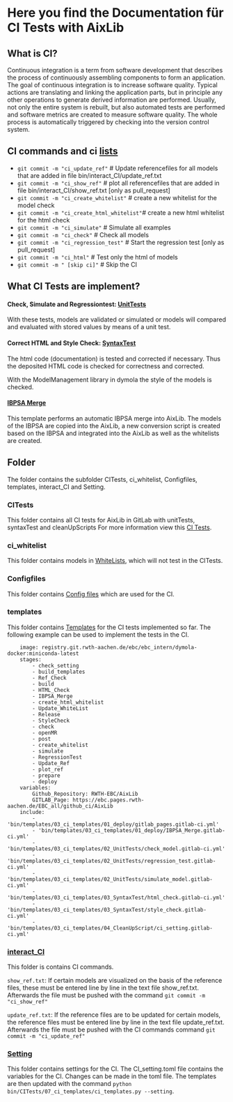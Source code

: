 # Here you find the Documentation für CI Tests with AixLib
## What is CI?

Continuous integration is a term from software development that describes the process of continuously assembling components to form an application. 
The goal of continuous integration is to increase software quality.
Typical actions are translating and linking the application parts, but in principle any other operations to generate derived information are performed. 
Usually, not only the entire system is rebuilt, but also automated tests are performed and software metrics are created to measure software quality. 
The whole process is automatically triggered by checking into the version control system.


## CI commands and ci [lists](interact_CI)

- `git commit -m "ci_update_ref"` 			# Update referencefiles for all models that are added in file bin/interact_CI/update_ref.txt  
- `git commit -m "ci_show_ref"`	  			# plot all referencefiles that are added in file bin/interact_CI/show_ref.txt [only as pull_request]
- `git commit -m "ci_create_whitelist"` 	# create a new whitelist for the model check
- `git commit -m "ci_create_html_whitelist"`# create a new html whitelist for the html check
- `git commit -m "ci_simulate"` 	  		# Simulate all examples
- `git commit -m "ci_check"` 		  		# Check all models
- `git commit -m "ci_regression_test"` 		# Start the regression test [only as pull_request]
- `git commit -m "ci_html"` 				# Test only the html of models
- `git commit -m " [skip ci]"` 				# Skip the CI


## What CI Tests are implement?
#### Check, Simulate and Regressiontest: [UnitTests](CITests/02_UnitTests)

With these tests, models are validated or simulated or models will  compared and evaluated with stored values by means of a unit test.

#### Correct HTML and Style Check: [SyntaxTest](CITests/03_SyntaxTests)

The html code (documentation) is tested and corrected if necessary. Thus the deposited HTML code is checked for correctness and corrected.

With the ModelManagement library in dymola the style of the models is checked. 

#### [IBPSA Merge](CITests/06_deploy/IBPSA_Merge)
This template performs an automatic IBPSA merge into AixLib. The models of the IBPSA are copied into the AixLib, a new conversion script is created based on the IBPSA and integrated into the AixLib as well as the whitelists are created.

## Folder 
The folder contains the subfolder CITests, ci_whitelist,  Configfiles, templates, interact_CI and Setting. 

### CITests
This folder contains all CI tests for AixLib in GitLab with unitTests, syntaxTest and cleanUpScripts
For more information view this [CI Tests](CITests).

### ci_whitelist
This folder contains models in [WhiteLists](ci_whitelist), which will not test in the CITests.


### Configfiles

This folder contains [Config files](Configfiles) which are used for the CI. 

### templates
This folder contains [Templates](templates/03_ci_templates) for the CI tests implemented so far. The following example can be used to implement the tests in the CI. 
			
		image: registry.git.rwth-aachen.de/ebc/ebc_intern/dymola-docker:miniconda-latest
		stages:
			- check_setting
			- build_templates
			- Ref_Check
			- build
			- HTML_Check
			- IBPSA_Merge
			- create_html_whitelist
			- Update_WhiteList
			- Release
			- StyleCheck
			- check
			- openMR
			- post
			- create_whitelist
			- simulate
			- RegressionTest
			- Update_Ref
			- plot_ref
			- prepare
			- deploy
		variables:
			Github_Repository: RWTH-EBC/AixLib
			GITLAB_Page: https://ebc.pages.rwth-aachen.de/EBC_all/github_ci/AixLib
		include:
			- 'bin/templates/03_ci_templates/01_deploy/gitlab_pages.gitlab-ci.yml'  
			- 'bin/templates/03_ci_templates/01_deploy/IBPSA_Merge.gitlab-ci.yml'  
			- 'bin/templates/03_ci_templates/02_UnitTests/check_model.gitlab-ci.yml'  
			- 'bin/templates/03_ci_templates/02_UnitTests/regression_test.gitlab-ci.yml'  
			- 'bin/templates/03_ci_templates/02_UnitTests/simulate_model.gitlab-ci.yml'  
			- 'bin/templates/03_ci_templates/03_SyntaxTest/html_check.gitlab-ci.yml'  
			- 'bin/templates/03_ci_templates/03_SyntaxTest/style_check.gitlab-ci.yml' 
			- 'bin/templates/03_ci_templates/04_CleanUpScript/ci_setting.gitlab-ci.yml'

### [interact_CI](interact_CI)

This folder is contains CI commands. 

`show_ref.txt`: If certain models are visualized on the basis of the reference files, these must be entered line by line in the text file show_ref.txt. Afterwards the file must be pushed with the command `git commit -m "ci_show_ref"`
 
`update_ref.txt`: If the reference files are to be updated for certain models, the reference files must be entered line by line in the text file update_ref.txt. Afterwards the file must be pushed with the CI commands command `git commit -m "ci_update_ref"`

### [Setting](Setting)

This folder contains settings for the CI. The CI_setting.toml file contains the variables for the CI. Changes can be made in the toml file. The templates are then updated with the command `python bin/CITests/07_ci_templates/ci_templates.py --setting`.
